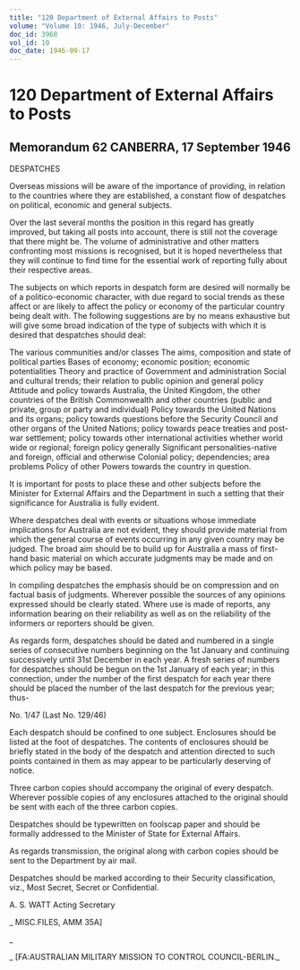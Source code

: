 ```yaml
---
title: "120 Department of External Affairs to Posts"
volume: "Volume 10: 1946, July-December"
doc_id: 3968
vol_id: 10
doc_date: 1946-09-17
---
```


# 120 Department of External Affairs to Posts

## Memorandum 62 CANBERRA, 17 September 1946

DESPATCHES

Overseas missions will be aware of the importance of providing, in relation to the countries where they are established, a constant flow of despatches on political, economic and general subjects.

Over the last several months the position in this regard has greatly improved, but taking all posts into account, there is still not the coverage that there might be. The volume of administrative and other matters confronting most missions is recognised, but it is hoped nevertheless that they will continue to find time for the essential work of reporting fully about their respective areas.

The subjects on which reports in despatch form are desired will normally be of a politico-economic character, with due regard to social trends as these affect or are likely to affect the policy or economy of the particular country being dealt with. The following suggestions are by no means exhaustive but will give some broad indication of the type of subjects with which it is desired that despatches should deal:

The various communities and/or classes The aims, composition and state of political parties Bases of economy; economic position; economic potentialities Theory and practice of Government and administration Social and cultural trends; their relation to public opinion and general policy Attitude and policy towards Australia, the United Kingdom, the other countries of the British Commonwealth and other countries (public and private, group or party and individual) Policy towards the United Nations and its organs; policy towards questions before the Security Council and other organs of the United Nations; policy towards peace treaties and post-war settlement; policy towards other international activities whether world wide or regional; foreign policy generally Significant personalities-native and foreign, official and otherwise Colonial policy; dependencies; area problems Policy of other Powers towards the country in question.

It is important for posts to place these and other subjects before the Minister for External Affairs and the Department in such a setting that their significance for Australia is fully evident.

Where despatches deal with events or situations whose immediate implications for Australia are not evident, they should provide material from which the general course of events occurring in any given country may be judged. The broad aim should be to build up for Australia a mass of first-hand basic material on which accurate judgments may be made and on which policy may be based.

In compiling despatches the emphasis should be on compression and on factual basis of judgments. Wherever possible the sources of any opinions expressed should be clearly stated. Where use is made of reports, any information bearing on their reliability as well as on the reliability of the informers or reporters should be given.

As regards form, despatches should be dated and numbered in a single series of consecutive numbers beginning on the 1st January and continuing successively until 31st December in each year. A fresh series of numbers for despatches should be begun on the 1st January of each year; in this connection, under the number of the first despatch for each year there should be placed the number of the last despatch for the previous year; thus-

No. 1/47 (Last No. 129/46)

Each despatch should be confined to one subject. Enclosures should be listed at the foot of despatches. The contents of enclosures should be briefly stated in the body of the despatch and attention directed to such points contained in them as may appear to be particularly deserving of notice.

Three carbon copies should accompany the original of every despatch. Wherever possible copies of any enclosures attached to the original should be sent with each of the three carbon copies.

Despatches should be typewritten on foolscap paper and should be formally addressed to the Minister of State for External Affairs.

As regards transmission, the original along with carbon copies should be sent to the Department by air mail.

Despatches should be marked according to their Security classification, viz., Most Secret, Secret or Confidential.

A. S. WATT Acting Secretary

_ MISC.FILES, AMM 35A]

_

_ [FA:AUSTRALIAN MILITARY MISSION TO CONTROL COUNCIL-BERLIN._
